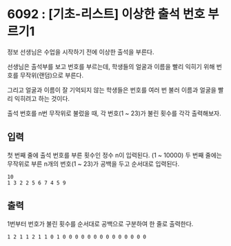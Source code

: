 # 6092 : [기초-리스트] 이상한 출석 번호 부르기1

정보 선생님은 수업을 시작하기 전에 이상한 출석을 부른다.

선생님은 출석부를 보고 번호를 부르는데,
학생들의 얼굴과 이름을 빨리 익히기 위해 번호를 무작위(랜덤)으로 부른다.

그리고 얼굴과 이름이 잘 기억되지 않는 학생들은 번호를 여러 번 불러
이름과 얼굴을 빨리 익히려고 하는 것이다.

출석 번호를 n번 무작위로 불렀을 때, 각 번호(1 ~ 23)가 불린 횟수를 각각 출력해보자.

## 입력

첫 번째 줄에 출석 번호를 부른 횟수인 정수 n이 입력된다. (1 ~ 10000)
두 번째 줄에는 무작위로 부른 n개의 번호(1 ~ 23)가 공백을 두고 순서대로 입력된다.

```
10
1 3 2 2 5 6 7 4 5 9
```

## 출력

1번부터 번호가 불린 횟수를 순서대로 공백으로 구분하여 한 줄로 출력한다.

```
1 2 1 1 2 1 1 0 1 0 0 0 0 0 0 0 0 0 0 0 0 0 0
```
